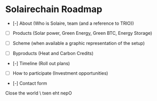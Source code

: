 # Solairechain Roadmap

- [-] About (Who is Solaire, team (and a reference to TRIO))

- [ ] Products (Solar power, Green Energy, Green BTC, Energy Storage)

- [ ] Scheme (when available a graphic representation of the setup)

- [ ] Byproducts (Heat and Carbon Credits)

- [-] Timeline (Roll out plans)

- [ ] How to participate (Investment opportunities)

- [-] Contact form

Close the world \ txen eht nepO



 